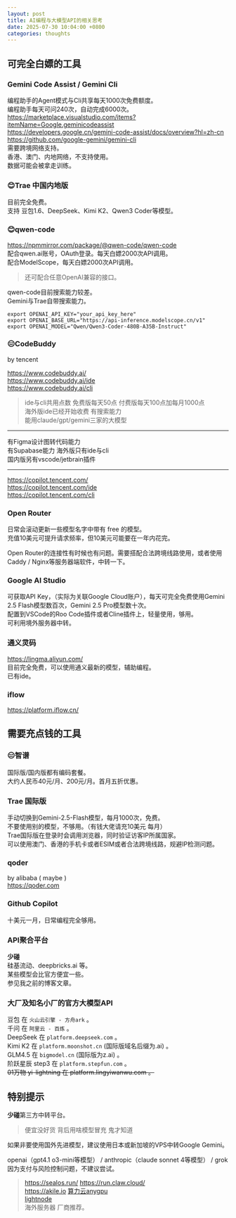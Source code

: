 ```yaml
---
layout: post
title: AI编程与大模型API的相关思考
date: 2025-07-30 10:04:00 +0800
categories: thoughts
---
```


## 可完全白嫖的工具  

### Gemini Code Assist / Gemini Cli  
编程助手的Agent模式与Cli共享每天1000次免费额度。  
编程助手每天可问240次，自动完成6000次。  
https://marketplace.visualstudio.com/items?itemName=Google.geminicodeassist  
https://developers.google.cn/gemini-code-assist/docs/overview?hl=zh-cn  
https://github.com/google-gemini/gemini-cli  
需要跨境网络支持。  
香港、澳门、内地网络，不支持使用。  
数据可能会被拿走训练。  

### 😊Trae 中国内地版  
目前完全免费。  
支持 豆包1.6、DeepSeek、Kimi K2、Qwen3 Coder等模型。  

### 😊qwen-code  
https://npmmirror.com/package/@qwen-code/qwen-code  
配合qwen.ai账号，OAuth登录。每天白嫖2000次API调用。  
配合ModelScope，每天白嫖2000次API调用。  
> 还可配合任意OpenAI兼容的接口。  

qwen-code目前搜索能力较差。  
Gemini与Trae自带搜索能力。  

```
export OPENAI_API_KEY="your_api_key_here"
export OPENAI_BASE_URL="https://api-inference.modelscope.cn/v1"
export OPENAI_MODEL="Qwen/Qwen3-Coder-480B-A35B-Instruct"
```

### 😑CodeBuddy  
by tencent  

https://www.codebuddy.ai/  
https://www.codebuddy.ai/ide  
https://www.codebuddy.ai/cli  
> ide与cli共用点数
> 免费版每天50点 付费版每天100点加每月1000点  
> 海外版ide已经开始收费 有搜索能力  
> 能用claude/gpt/gemini三家的大模型  


<hr/>  

有Figma设计图转代码能力  
有Supabase能力
海外版只有ide与cli  
国内版另有vscode/jetbrain插件  
<hr/>  

https://copilot.tencent.com/  
https://copilot.tencent.com/ide  
https://copilot.tencent.com/cli  

### Open Router  
日常会滚动更新一些模型名字中带有 free 的模型。  
充值10美元可提升请求频率，但10美元可能要在一年内花完。  

Open Router的连接性有时候也有问题。需要搭配合法跨境线路使用，或者使用Caddy / Nginx等服务器端软件，中转一下。  

### Google AI Studio  
可获取API Key，（实际为关联Google Cloud账户），每天可完全免费使用Gemini 2.5 Flash模型数百次，Gemini 2.5 Pro模型数十次。  
配置到VSCode的Roo Code插件或者Cline插件上，轻量使用，够用。  
可利用境外服务器中转。  

### 通义灵码  
https://lingma.aliyun.com/  
目前完全免费，可以使用通义最新的模型，辅助编程。  
已有ide。  

### iflow  
https://platform.iflow.cn/  

## 需要充点钱的工具  

### 😑智谱
国际版/国内版都有编码套餐。  
大约人民币40元/月、200元/月。首月五折优惠。  

### Trae 国际版  
手动切换到Gemini-2.5-Flash模型，每月1000次，免费。  
不要使用别的模型，不够用。（有钱大佬请充10美元 每月）  
Trae国际版在登录时会调用浏览器，同时验证访客IP所属国家。  
可以使用澳门、香港的手机卡或者ESIM或者合法跨境线路，规避IP检测问题。  

### qoder  
by alibaba ( maybe )  
https://qoder.com  

### Github Copilot  
十美元一月，日常编程完全够用。  

### API聚合平台  
**少碰**  
硅基流动、deepbricks.ai 等。  
某些模型会比官方便宜一些。  
参见我之前的博客文章。  

### 大厂及知名小厂的官方大模型API  
豆包 在 `火山云引擎 - 方舟ark` 。  
千问 在 `阿里云 - 百炼` 。  
DeepSeek 在 `platform.deepseek.com`  。  
Kimi K2 在 `platform.moonshot.cn` (国际版域名后缀为.ai)  。  
GLM4.5 在 `bigmodel.cn` (国际版为z.ai)  。  
阶跃星辰 step3 在 `platform.stepfun.com`  。  
~~01万物 yi-lightning 在 platform.lingyiwanwu.com  。~~  

## 特别提示  
**少碰**第三方中转平台。  
> 便宜没好货 背后用啥模型冒充 鬼才知道  

如果非要使用国外先进模型，建议使用日本或新加坡的VPS中转Google Gemini。  

openai（gpt4.1 o3-mini等模型） / anthropic（claude sonnet 4等模型） / grok因为支付与风险控制问题，不建议尝试。  

> https://sealos.run/  https://run.claw.cloud/  
https://akile.io  [算力云anygpu](https://www.suanlix.cn/)  
[lightnode](https://www.lightnode.com/)  
海外服务器 厂商推荐。  

